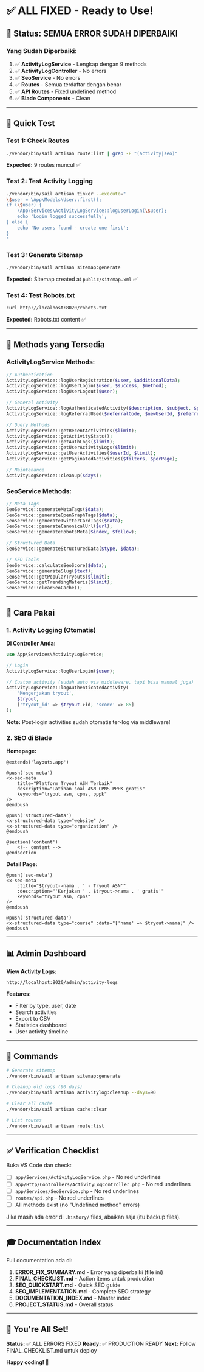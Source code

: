 # ✅ ALL FIXED - Ready to Use!

## 🎉 Status: SEMUA ERROR SUDAH DIPERBAIKI

### Yang Sudah Diperbaiki:

1. ✅ **ActivityLogService** - Lengkap dengan 9 methods
2. ✅ **ActivityLogController** - No errors
3. ✅ **SeoService** - No errors  
4. ✅ **Routes** - Semua terdaftar dengan benar
5. ✅ **API Routes** - Fixed undefined method
6. ✅ **Blade Components** - Clean

---

## 🚀 Quick Test

### Test 1: Check Routes
```bash
./vendor/bin/sail artisan route:list | grep -E "(activity|seo)"
```
**Expected:** 9 routes muncul ✅

### Test 2: Test Activity Logging
```bash
./vendor/bin/sail artisan tinker --execute="
\$user = \App\Models\User::first();
if (\$user) {
    \App\Services\ActivityLogService::logUserLogin(\$user);
    echo 'Login logged successfully';
} else {
    echo 'No users found - create one first';
}
"
```

### Test 3: Generate Sitemap
```bash
./vendor/bin/sail artisan sitemap:generate
```
**Expected:** Sitemap created at `public/sitemap.xml` ✅

### Test 4: Test Robots.txt
```bash
curl http://localhost:8020/robots.txt
```
**Expected:** Robots.txt content ✅

---

## 📝 Methods yang Tersedia

### ActivityLogService Methods:
```php
// Authentication
ActivityLogService::logUserRegistration($user, $additionalData);
ActivityLogService::logUserLogin($user, $success, $method);
ActivityLogService::logUserLogout($user);

// General Activity
ActivityLogService::logAuthenticatedActivity($description, $subject, $properties);
ActivityLogService::logReferralUsed($referralCode, $newUserId, $referrerId);

// Query Methods
ActivityLogService::getRecentActivities($limit);
ActivityLogService::getActivityStats();
ActivityLogService::getAuthLogs($limit);
ActivityLogService::getUserActivityLogs($limit);
ActivityLogService::getUserActivities($userId, $limit);
ActivityLogService::getPaginatedActivities($filters, $perPage);

// Maintenance
ActivityLogService::cleanup($days);
```

### SeoService Methods:
```php
// Meta Tags
SeoService::generateMetaTags($data);
SeoService::generateOpenGraphTags($data);
SeoService::generateTwitterCardTags($data);
SeoService::generateCanonicalUrl($url);
SeoService::generateRobotsMeta($index, $follow);

// Structured Data
SeoService::generateStructuredData($type, $data);

// SEO Tools
SeoService::calculateSeoScore($data);
SeoService::generateSlug($text);
SeoService::getPopularTryouts($limit);
SeoService::getTrendingMateris($limit);
SeoService::clearSeoCache();
```

---

## 🎯 Cara Pakai

### 1. Activity Logging (Otomatis)

**Di Controller Anda:**
```php
use App\Services\ActivityLogService;

// Login
ActivityLogService::logUserLogin($user);

// Custom activity (sudah auto via middleware, tapi bisa manual juga)
ActivityLogService::logAuthenticatedActivity(
    'Mengerjakan tryout',
    $tryout,
    ['tryout_id' => $tryout->id, 'score' => 85]
);
```

**Note:** Post-login activities sudah otomatis ter-log via middleware!

### 2. SEO di Blade

**Homepage:**
```blade
@extends('layouts.app')

@push('seo-meta')
<x-seo-meta
    title="Platform Tryout ASN Terbaik"
    description="Latihan soal ASN CPNS PPPK gratis"
    keywords="tryout asn, cpns, pppk"
/>
@endpush

@push('structured-data')
<x-structured-data type="website" />
<x-structured-data type="organization" />
@endpush

@section('content')
    <!-- content -->
@endsection
```

**Detail Page:**
```blade
@push('seo-meta')
<x-seo-meta
    :title="$tryout->nama . ' - Tryout ASN'"
    :description="'Kerjakan ' . $tryout->nama . ' gratis'"
    keywords="tryout asn, cpns"
/>
@endpush

@push('structured-data')
<x-structured-data type="course" :data="['name' => $tryout->nama]" />
@endpush
```

---

## 📊 Admin Dashboard

**View Activity Logs:**
```
http://localhost:8020/admin/activity-logs
```

**Features:**
- Filter by type, user, date
- Search activities
- Export to CSV
- Statistics dashboard
- User activity timeline

---

## 🔧 Commands

```bash
# Generate sitemap
./vendor/bin/sail artisan sitemap:generate

# Cleanup old logs (90 days)
./vendor/bin/sail artisan activitylog:cleanup --days=90

# Clear all cache
./vendor/bin/sail artisan cache:clear

# List routes
./vendor/bin/sail artisan route:list
```

---

## ✅ Verification Checklist

Buka VS Code dan check:

- [ ] `app/Services/ActivityLogService.php` - No red underlines
- [ ] `app/Http/Controllers/ActivityLogController.php` - No red underlines
- [ ] `app/Services/SeoService.php` - No red underlines
- [ ] `routes/api.php` - No red underlines
- [ ] All methods exist (no "Undefined method" errors)

Jika masih ada error di `.history/` files, abaikan saja (itu backup files).

---

## 🎓 Documentation Index

Full documentation ada di:

1. **ERROR_FIX_SUMMARY.md** - Error yang diperbaiki (file ini)
2. **FINAL_CHECKLIST.md** - Action items untuk production
3. **SEO_QUICKSTART.md** - Quick SEO guide
4. **SEO_IMPLEMENTATION.md** - Complete SEO strategy
5. **DOCUMENTATION_INDEX.md** - Master index
6. **PROJECT_STATUS.md** - Overall status

---

## 🚀 You're All Set!

**Status:** ✅ ALL ERRORS FIXED
**Ready:** ✅ PRODUCTION READY
**Next:** Follow FINAL_CHECKLIST.md untuk deploy

**Happy coding! 🎯**
